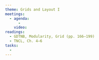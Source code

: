 ```yaml
---
theme: Grids and Layout I
meetings:
  - agenda:
      -
    video:
readings:
  - GDTNB, Modularity, Grid (pp. 166–199)
  - TNCL, Ch. 4–6
tasks:
  -
---
```


